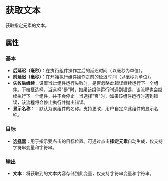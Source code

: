 # 获取文本
获取指定元素的文本。

## 属性

### 基本
- **后延迟（毫秒）**：在执行组件操作之后的延迟时间（以毫秒为单位）。
- **前延迟（毫秒）**：在开始执行组件操作之前的延迟时间（以毫秒为单位）。
- **失败后继续**：设置当此组件运行失败时，是否忽略此错误继续运行下一个组件。下拉框选择，当选择"是"时，如果该组件运行时遇到错误，该流程也会继续执行下一个组件，并不会停止；当选择"否"时，如果该组件运行时遇到错误，该流程将会停止执行并抛出错误。
- **显示名称**：：默认为该组件的名称。支持更改，用户自定义此组件的显示名称。

### 目标
-  **[选择器](../Appendix/Selector.md?_v=v2020.4)**：用于指示要点击的目标位置。可通过点击**指定元素**自动生成，仅支持字符串变量和字符串。

### 输出
- **文本**：将获取到的文本内容存储到此变量，仅支持字符串变量和字符串。